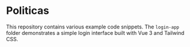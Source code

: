 # Politicas

This repository contains various example code snippets. The `login-app` folder demonstrates a simple login interface built with Vue 3 and Tailwind CSS.
